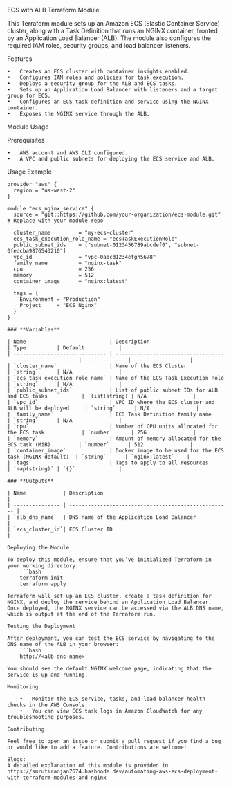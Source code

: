 ECS with ALB Terraform Module

This Terraform module sets up an Amazon ECS (Elastic Container Service) cluster, along with a Task Definition that runs an NGINX container, fronted by an Application Load Balancer (ALB). The module also configures the required IAM roles, security groups, and load balancer listeners.

Features

	•	Creates an ECS cluster with container insights enabled.
	•	Configures IAM roles and policies for task execution.
	•	Deploys a security group for the ALB and ECS tasks.
	•	Sets up an Application Load Balancer with listeners and a target group for ECS.
	•	Configures an ECS task definition and service using the NGINX container.
	•	Exposes the NGINX service through the ALB.

Module Usage

Prerequisites

	•	AWS account and AWS CLI configured.
	•	A VPC and public subnets for deploying the ECS service and ALB.

Usage Example
```hcl
provider "aws" {
  region = "us-west-2"
}

module "ecs_nginx_service" {
  source = "git::https://github.com/your-organization/ecs-module.git"  # Replace with your module repo

  cluster_name         = "my-ecs-cluster"
  ecs_task_execution_role_name = "ecsTaskExecutionRole"
  public_subnet_ids    = ["subnet-0123456789abcdef0", "subnet-0fedcba9876543210"]
  vpc_id               = "vpc-0abcd1234efgh5678"
  family_name          = "nginx-task"
  cpu                  = 256
  memory               = 512
  container_image      = "nginx:latest"

  tags = {
    Environment = "Production"
    Project     = "ECS Nginx"
  }
}

### **Variables**

| Name                           | Description                                               | Type          | Default           |
| ------------------------------ | --------------------------------------------------------- | ------------- | ----------------- |
| `cluster_name`                 | Name of the ECS Cluster                                   | `string`      | N/A               |
| `ecs_task_execution_role_name` | Name of the ECS Task Execution Role                       | `string`      | N/A               |
| `public_subnet_ids`            | List of public subnet IDs for ALB and ECS tasks           | `list(string)`| N/A               |
| `vpc_id`                       | VPC ID where the ECS cluster and ALB will be deployed     | `string`      | N/A               |
| `family_name`                  | ECS Task Definition family name                           | `string`      | N/A               |
| `cpu`                          | Number of CPU units allocated for the ECS task            | `number`      | 256               |
| `memory`                       | Amount of memory allocated for the ECS task (MiB)         | `number`      | 512               |
| `container_image`              | Docker image to be used for the ECS task (NGINX default)  | `string`      | `nginx:latest`    |
| `tags`                         | Tags to apply to all resources                            | `map(string)` | `{}`              |

### **Outputs**

| Name            | Description                                          |
| --------------- | ---------------------------------------------------- |
| `alb_dns_name`  | DNS name of the Application Load Balancer             |
| `ecs_cluster_id`| ECS Cluster ID                                        |

Deploying the Module

To deploy this module, ensure that you’ve initialized Terraform in your working directory:
    ```bash
    terraform init
    terraform apply

Terraform will set up an ECS cluster, create a task definition for NGINX, and deploy the service behind an Application Load Balancer. Once deployed, the NGINX service can be accessed via the ALB DNS name, which is output at the end of the Terraform run.

Testing the Deployment

After deployment, you can test the ECS service by navigating to the DNS name of the ALB in your browser:
    ```bash
    http://<alb-dns-name>

You should see the default NGINX welcome page, indicating that the service is up and running.

Monitoring

	•	Monitor the ECS service, tasks, and load balancer health checks in the AWS Console.
	•	You can view ECS task logs in Amazon CloudWatch for any troubleshooting purposes.

Contributing

Feel free to open an issue or submit a pull request if you find a bug or would like to add a feature. Contributions are welcome!

Blogs:
A detailed explanation of this module is provided in https://smrutiranjan7674.hashnode.dev/automating-aws-ecs-deployment-with-terraform-modules-and-nginx